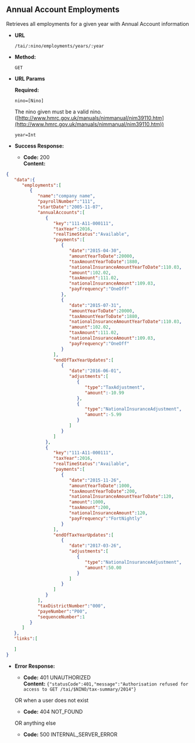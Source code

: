 Annual Account Employments
----
  Retrieves all employments for a given year with Annual Account information
  
* **URL**

  `/tai/:nino/employments/years/:year`

* **Method:**
  
  `GET`
  
*  **URL Params**

   **Required:**
 
   `nino=[Nino]` 
   
   The nino given must be a valid nino. ([http://www.hmrc.gov.uk/manuals/nimmanual/nim39110.htm](http://www.hmrc.gov.uk/manuals/nimmanual/nim39110.htm))

   `year=Int`

* **Success Response:**

  * **Code:** 200 <br />
    **Content:** 

```json
{
   "data":{
      "employments":[
         {
            "name":"company name",
            "payrollNumber":"111",
            "startDate":"2005-11-07",
            "annualAccounts":[
               {
                  "key":"111-A11-000111",
                  "taxYear":2016,
                  "realTimeStatus":"Available",
                  "payments":[
                     {
                        "date":"2015-04-30",
                        "amountYearToDate":20000,
                        "taxAmountYearToDate":1880,
                        "nationalInsuranceAmountYearToDate":110.03,
                        "amount":102.02,
                        "taxAmount":111.02,
                        "nationalInsuranceAmount":109.03,
                        "payFrequency":"OneOff"
                     },
                     {
                        "date":"2015-07-31",
                        "amountYearToDate":20000,
                        "taxAmountYearToDate":1880,
                        "nationalInsuranceAmountYearToDate":110.03,
                        "amount":102.02,
                        "taxAmount":111.02,
                        "nationalInsuranceAmount":109.03,
                        "payFrequency":"OneOff"
                     }
                  ],
                  "endOfTaxYearUpdates":[
                     {
                        "date":"2016-06-01",
                        "adjustments":[
                           {
                              "type":"TaxAdjustment",
                              "amount":-10.99
                           },
                           {
                              "type":"NationalInsuranceAdjustment",
                              "amount":-5.99
                           }
                        ]
                     }
                  ]
               },
               {
                  "key":"111-A11-000111",
                  "taxYear":2016,
                  "realTimeStatus":"Available",
                  "payments":[
                     {
                        "date":"2015-11-26",
                        "amountYearToDate":1000,
                        "taxAmountYearToDate":200,
                        "nationalInsuranceAmountYearToDate":120,
                        "amount":1000,
                        "taxAmount":200,
                        "nationalInsuranceAmount":120,
                        "payFrequency":"FortNightly"
                     }
                  ],
                  "endOfTaxYearUpdates":[
                     {
                        "date":"2017-03-26",
                        "adjustments":[
                           {
                              "type":"NationalInsuranceAdjustment",
                              "amount":50.00
                           }
                        ]
                     }
                  ]
               }
            ],
            "taxDistrictNumber":"000",
            "payeNumber":"P00",
            "sequenceNumber":1
         }
      ]
   },
   "links":[

   ]
}
```
 
* **Error Response:**

  * **Code:** 401 UNAUTHORIZED <br />
    **Content:** `{"statusCode":401,"message":"Authorisation refused for access to GET /tai/$NINO/tax-summary/2014"}`

  OR when a user does not exist

  * **Code:** 404 NOT_FOUND <br />
  
  OR anything else
  
  * **Code:** 500 INTERNAL_SERVER_ERROR <br />

